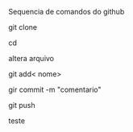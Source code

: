 Sequencia de comandos do github

git clone

cd <nome do diretorio>

altera arquivo

git add< nome>

gir commit -m "comentario"

git push

teste

